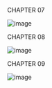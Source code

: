 CHAPTER 07

![image](https://github.com/JUVING/WindowsFormApp/assets/129962308/60e3c763-c2ff-47be-96b9-65d5614961a0)


CHAPTER 08

![image](https://github.com/JUVING/WindowsFormApp/assets/129962308/da0a0a70-e9bf-4522-8277-96ea453523bd)


CHAPTER 09

![image](https://github.com/JUVING/WindowsFormApp/assets/129962308/e20b0bcf-f40b-45eb-b8df-9bc639f098ac)
